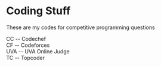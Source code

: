 # Coding Stuff
These are my codes for competitive programming questions  


CC 	-- Codechef  
CF 	-- Codeforces  
UVA 	-- UVA Online Judge  
TC -- Topcoder
